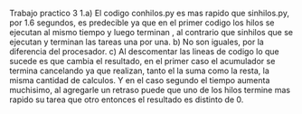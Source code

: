 Trabajo practico 3
1.a) El codigo conhilos.py es mas rapido que sinhilos.py, por 1.6 segundos, es predecible ya que en el primer codigo los hilos se ejecutan al mismo tiempo
    y luego terminan , al contrario que sinhilos que se ejecutan y terminan las tareas una por una.
b) No son iguales, por la diferencia del procesador.
c) Al descomentar las lineas de codigo lo que sucede es que cambia el resultado, en el primer caso el acumulador se termina cancelando ya que realizan,
   tanto el la suma como la resta, la misma cantidad de calculos. Y en el  caso segundo el tiempo aumenta muchisimo, al agregarle un retraso 
   puede que uno de los hilos termine mas rapido su tarea que otro entonces el resultado es distinto de 0.
